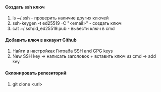 #### Создать ssh ключ ####
1. ls ~/.ssh - проверить наличие других ключей
2. ssh-keygen -t ed25519 -C "\<email\>" - создать ключ
3. cat ~/.ssh/id_ed25519.pub - вывести ключ в cmd


#### Добавить ключ в аккаунт Github ####
1. Найти в настройках Гитхаба SSH and GPG keys
2. New SSH key -> написать заголовок + вставить ключ из cmd -> add key


#### Склонировать репозиторий ####
1. git clone \<url\>
